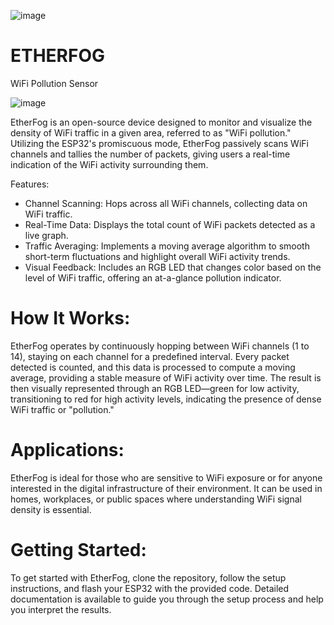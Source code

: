 ![image](https://github.com/invpe/ETHERFOG/assets/106522950/6efdde3d-2a52-4932-a277-3117ba8989a3)

# ETHERFOG
WiFi Pollution Sensor

![image](https://github.com/invpe/ETHERFOG/assets/106522950/a111f4a4-e36d-4327-8d8a-76a9c8a21ae4)

EtherFog is an open-source device designed to monitor and visualize the density of WiFi traffic in a given area, referred to as "WiFi pollution." Utilizing the ESP32's promiscuous mode, EtherFog passively scans WiFi channels and tallies the number of packets, giving users a real-time indication of the WiFi activity surrounding them.

Features:

- Channel Scanning: Hops across all WiFi channels, collecting data on WiFi traffic.
- Real-Time Data: Displays the total count of WiFi packets detected as a live graph.
- Traffic Averaging: Implements a moving average algorithm to smooth short-term fluctuations and highlight overall WiFi activity trends.
- Visual Feedback: Includes an RGB LED that changes color based on the level of WiFi traffic, offering an at-a-glance pollution indicator.

# How It Works:

EtherFog operates by continuously hopping between WiFi channels (1 to 14), staying on each channel for a predefined interval. Every packet detected is counted, and this data is processed to compute a moving average, providing a stable measure of WiFi activity over time. The result is then visually represented through an RGB LED—green for low activity, transitioning to red for high activity levels, indicating the presence of dense WiFi traffic or "pollution."


# Applications:

EtherFog is ideal for those who are sensitive to WiFi exposure or for anyone interested in the digital infrastructure of their environment. It can be used in homes, workplaces, or public spaces where understanding WiFi signal density is essential.

# Getting Started:

To get started with EtherFog, clone the repository, follow the setup instructions, and flash your ESP32 with the provided code. Detailed documentation is available to guide you through the setup process and help you interpret the results.
